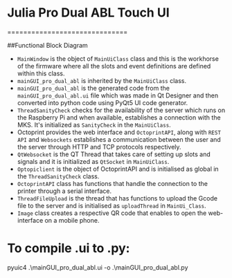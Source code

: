 # Julia Pro Dual ABL  Touch UI
==============================

##Functional Block Diagram

* `MainWindow` is the object of `MainUiClass` class and this is the workhorse of the firmware where all the slots and event definitions are defined within this class. 
* `mainGUI_pro_dual_abl` is inherited by the `MainUiClass` class.
*  `mainGUI_pro_dual_abl` is the generated code from the `mainGUI_pro_dual_abl.ui` file which was made in Qt Designer and then converted into python code using PyQt5 UI code generator.
* `ThreadSanityCheck` checks for the availability of the server which runs on the Raspberry Pi and when available, establishes a connection with the MKS. It's initialized as `SanityCheck` in the `MainUiClass`.
*  Octoprint provides the web interface and `OctoprintAPI`, along with `REST API` and `Websockets` establishes a communication between the user and the server through HTTP and TCP protocols respectively. 
* `QtWebsocket` is the QT Thread that takes care of setting up slots and signals and it is initialized as `QtSocket` in `MainUiClass`.
* `Optopiclient` is the object of OctoprintAPI and is initialised as global in the `ThreadSanityCheck` class.
*  `OctoprintAPI` class has functions that handle the connection to the printer through a serial interface.
* `ThreadFileUpload` is the thread that has functions to upload the Gcode file to the server and is initialised as `uploadThread` in `MainUi_Class`.
* `Image` class creates a respective QR code that enables to open the web-interface on a mobile phone.



# To compile .ui to .py:
 pyuic4 .\mainGUI_pro_dual_abl.ui -o .\mainGUI_pro_dual_abl.py






